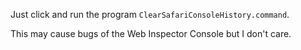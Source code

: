 Just click and run the program `ClearSafariConsoleHistory.command`.

This may cause bugs of the Web Inspector Console but I don't care.
